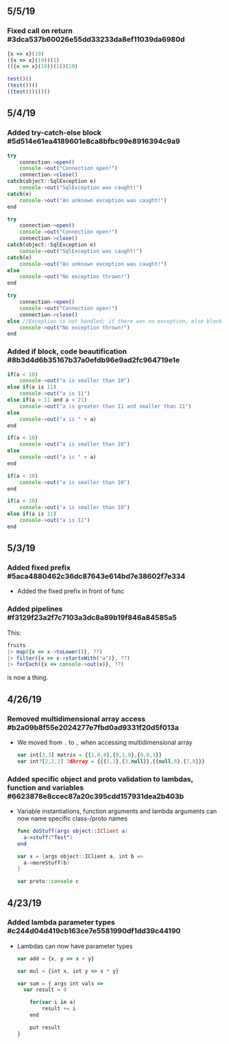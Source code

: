 ## 5/5/19

### Fixed call on return #3dca537b60026e55dd33233da8ef11039da6980d

```js
{x => x}(19)
({x => x}(19))(1)
(({x => x}(19))(1))(19)

test()()
(test())()
((test())())()
```

## 5/4/19

### Added try-catch-else block #5d514e61ea4189601e8ca8bfbc99e8916394c9a9

```js
try
    connection->open()
    console->out("Connection open!")
    connection->close()
catch(object::SqlException e)
    console->out("SqlException was caught!")
catch(e)
    console->out("An unknown exception was caught!")
end
```

```js
try
    connection->open()
    console->out("Connection open!")
    connection->close()
catch(object::SqlException e)
    console->out("SqlException was caught!")
catch(e)
    console->out("An unknown exception was caught!")
else
	console->out("No exception thrown!")
end
```

```js
try
    connection->open()
    console->out("Connection open!")
    connection->close()
else //Exception is not handled; if there was no exception, else block is called
	console->out("No exception thrown!")
end
```

### Added if block, code beautification #8b3d4d6b35167b37a0efdb96e9ad2fc964719e1e

```js
if(a < 10)
    console->out("a is smaller than 10")
else if(a is 11)
    console->out("a is 11")
else if(a > 11 and a < 21)
    console->out("a is greater than 11 and smaller than 21")
else
    console->out("a is " + a)
end
```

```javascript
if(a < 10)
    console->out("a is smaller than 10")
else
    console->out("a is " + a)
end
```

```javascript
if(a < 10)
    console->out("a is smaller than 10")
end
```

```js
if(a < 10)
    console->out("a is smaller than 10")
else if(a is 11)
    console->out("a is 11")
end
```

## 5/3/19

### Added fixed prefix #5aca4880462c36dc87643e614bd7e38602f7e334

* Added the fixed prefix in front of func

### Added pipelines #f3129f23a2f7c7103a3dc8a89b19f846a84585a5

This: 

```js
fruits
|> map({x => x->toLower()}, ??)
|> filter({x => x->startsWith("a")}, ??)
|> forEach({x => console->out(x)}, ??)
```

is now a thing.

## 4/26/19

### Removed multidimensional array access #b2a09b8f55e2024277e7fbd0ad9331f20d5f013a

* We moved from `.` to `,` when accessing multidimensional array

  ```js
  var int[3,3] matrix = {{1,0,0},{0,1,0},{0,0,1}}
  var int?[2,2,2] 3dArray = {{{1,2},{3,null}},{{null,6},{7,8}}}
  ```

### Added specific object and proto validation to lambdas, function and variables #6623878e8ccec87a20c395cdd157931dea2b403b

* Variable instantiations, function arguments and lambda arguments can now name specific class-/proto names

  ```swift
  func doStuff(args object::IClient a)
  	a->stuff("Test")
  end
  ```

  ```swift
  var x = {args object::IClient a, int b =>
  	a->moreStuff(b)
  }
  ```

  ```js
  var proto::console c
  ```

## 4/23/19

### Added lambda parameter types #c244d04d419cb163ce7e5581990df1dd39c44190

* Lambdas can now have parameter types

  ```js
  var add = {x, y => x + y}
  ```

  ```js
  var mul = {int x, int y => x * y}
  ```

  ```js
  var sum = { args int vals => 
  	var result = 0
  
      for(var i in a)
          result += i
      end
  
      put result
  }
  ```

  